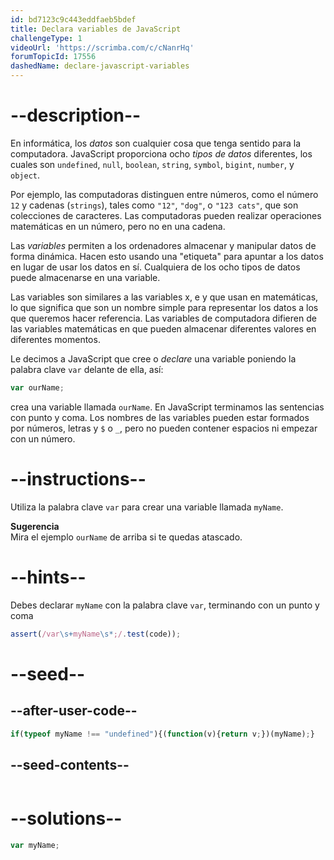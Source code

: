 ```yaml
---
id: bd7123c9c443eddfaeb5bdef
title: Declara variables de JavaScript
challengeType: 1
videoUrl: 'https://scrimba.com/c/cNanrHq'
forumTopicId: 17556
dashedName: declare-javascript-variables
---
```


# --description--

En informática, los <dfn>datos</dfn> son cualquier cosa que tenga sentido para la computadora. JavaScript proporciona ocho <dfn>tipos de datos</dfn> diferentes, los cuales son `undefined`, `null`, `boolean`, `string`, `symbol`, `bigint`, `number`, y `object`.

Por ejemplo, las computadoras distinguen entre números, como el número `12` y cadenas (`strings`), tales como `"12"`, `"dog"`, o `"123 cats"`, que son colecciones de caracteres. Las computadoras pueden realizar operaciones matemáticas en un número, pero no en una cadena.

Las <dfn>variables</dfn> permiten a los ordenadores almacenar y manipular datos de forma dinámica. Hacen esto usando una "etiqueta" para apuntar a los datos en lugar de usar los datos en sí. Cualquiera de los ocho tipos de datos puede almacenarse en una variable.

Las variables son similares a las variables x, e y que usan en matemáticas, lo que significa que son un nombre simple para representar los datos a los que queremos hacer referencia. Las variables de computadora difieren de las variables matemáticas en que pueden almacenar diferentes valores en diferentes momentos.

Le decimos a JavaScript que cree o <dfn>declare</dfn> una variable poniendo la palabra clave `var` delante de ella, así:

```js
var ourName;
```

crea una variable llamada `ourName`. En JavaScript terminamos las sentencias con punto y coma. Los nombres de las variables pueden estar formados por números, letras y `$` o `_`, pero no pueden contener espacios ni empezar con un número.

# --instructions--

Utiliza la palabra clave `var` para crear una variable llamada `myName`.

**Sugerencia**  
Mira el ejemplo `ourName` de arriba si te quedas atascado.

# --hints--

Debes declarar `myName` con la palabra clave `var`, terminando con un punto y coma

```js
assert(/var\s+myName\s*;/.test(code));
```

# --seed--

## --after-user-code--

```js
if(typeof myName !== "undefined"){(function(v){return v;})(myName);}
```

## --seed-contents--

```js

```

# --solutions--

```js
var myName;
```
